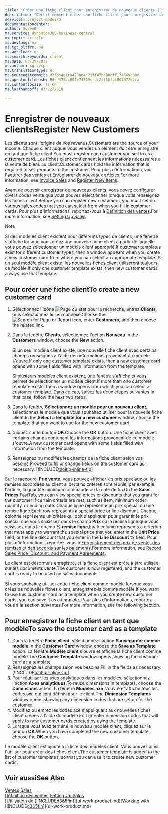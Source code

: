 ```yaml
---
title: "Créer une fiche client pour enregistrer de nouveaux clients | Microsoft Docs"
description: "Décrit comment créer une fiche client pour enregistrer des informations sur chaque nouveau client ou client auquel vous vendez."
services: project-madeira
documentationcenter: 
author: SorenGP
ms.service: dynamics365-business-central
ms.topic: article
ms.devlang: na
ms.tgt_pltfrm: na
ms.workload: na
ms.search.keywords: client
ms.date: 03/29/2017
ms.author: sgroespe
ms.translationtype: HT
ms.sourcegitcommit: d7fb34e1c9428a64c71ff47be8bcff174649c00d
ms.openlocfilehash: 6dcd375cc687e74783cadc2cf50fbf804377d3ca
ms.contentlocale: fr-ch
ms.lasthandoff: 03/22/2018

---
```

# <a name="register-new-customers"></a><span data-ttu-id="55acf-103">Enregistrer de nouveaux clients</span><span class="sxs-lookup"><span data-stu-id="55acf-103">Register New Customers</span></span>
<span data-ttu-id="55acf-104">Les clients sont l'origine de vos revenus.</span><span class="sxs-lookup"><span data-stu-id="55acf-104">Customers are the source of your income.</span></span> <span data-ttu-id="55acf-105">Chaque client auquel vous vendez un élément doit être enregistré en tant que fiche client.</span><span class="sxs-lookup"><span data-stu-id="55acf-105">You must register each customer you sell to as a customer card.</span></span> <span data-ttu-id="55acf-106">Les fiches client contiennent les informations nécessaires à la vente de biens au client.</span><span class="sxs-lookup"><span data-stu-id="55acf-106">Customer cards hold the information that is required to sell products to the customer.</span></span> <span data-ttu-id="55acf-107">Pour plus d'informations, voir [Facturer des ventes](sales-how-invoice-sales.md) et [Enregistrer de nouveaux articles](inventory-how-register-new-items.md).</span><span class="sxs-lookup"><span data-stu-id="55acf-107">For more information, see [Invoice Sales](sales-how-invoice-sales.md) and [Register New Items](inventory-how-register-new-items.md).</span></span>  

<span data-ttu-id="55acf-108">Avant de pouvoir enregistrer de nouveaux clients, vous devez configurer divers codes vente que vous pouvez sélectionner lorsque vous renseignez les fiches client.</span><span class="sxs-lookup"><span data-stu-id="55acf-108">Before you can register new customers, you must set up various sales codes that you can select from when you fill in customer cards.</span></span> <span data-ttu-id="55acf-109">Pour plus d'informations, reportez-vous à [Définition des ventes](sales-setup-sales.md).</span><span class="sxs-lookup"><span data-stu-id="55acf-109">For more information, see [Setting Up Sales](sales-setup-sales.md).</span></span>

> [!NOTE]  
>   <span data-ttu-id="55acf-110">Si des modèles client existent pour différents types de clients, une fenêtre s'affiche lorsque vous créez une nouvelle fiche client à partir de laquelle vous pouvez sélectionner un modèle client approprié.</span><span class="sxs-lookup"><span data-stu-id="55acf-110">If customer templates exist for different customer types, then a window appears when you create a new customer card from where you can select an appropriate template.</span></span> <span data-ttu-id="55acf-111">Si un seul modèle client existe, les nouvelles fiches client utiliseront toujours ce modèle.</span><span class="sxs-lookup"><span data-stu-id="55acf-111">If only one customer template exists, then new customer cards always use that template.</span></span>

## <a name="to-create-a-new-customer-card"></a><span data-ttu-id="55acf-112">Pour créer une fiche client</span><span class="sxs-lookup"><span data-stu-id="55acf-112">To create a new customer card</span></span>
1. <span data-ttu-id="55acf-113">Sélectionnez l'icône ![Page ou état pour la recherche](media/ui-search/search_small.png "icône Page ou état pour la recherche"), entrez **Clients**, puis sélectionnez le lien connexe.</span><span class="sxs-lookup"><span data-stu-id="55acf-113">Choose the ![Search for Page or Report](media/ui-search/search_small.png "Search for Page or Report icon") icon, enter **Customers**, and then choose the related link.</span></span>  
2. <span data-ttu-id="55acf-114">Dans la fenêtre **Clients**, sélectionnez l'action **Nouveau**.</span><span class="sxs-lookup"><span data-stu-id="55acf-114">In the **Customers** window, choose the **New** action.</span></span>

    <span data-ttu-id="55acf-115">Si un seul modèle client existe, une nouvelle fiche client avec certains champs renseignés à l'aide des informations provenant du modèle s'ouvre.</span><span class="sxs-lookup"><span data-stu-id="55acf-115">If only one customer template exists, then a new customer card opens with some fields filled with information from the template.</span></span>

    <span data-ttu-id="55acf-116">Si plusieurs modèles client existent, une fenêtre s'affiche et vous permet de sélectionner un modèle client.</span><span class="sxs-lookup"><span data-stu-id="55acf-116">If more than one customer template exists, then a window opens from which you can select a customer template.</span></span> <span data-ttu-id="55acf-117">Dans ce cas, suivez les deux étapes suivantes.</span><span class="sxs-lookup"><span data-stu-id="55acf-117">In that case, follow the next two steps.</span></span>
3. <span data-ttu-id="55acf-118">Dans la fenêtre **Sélectionnez un modèle pour un nouveau client**, sélectionnez le modèle que vous souhaitez utiliser pour la nouvelle fiche client.</span><span class="sxs-lookup"><span data-stu-id="55acf-118">In the **Select a template for a new customer** window, choose the template that you want to use for the new customer card.</span></span>
4. <span data-ttu-id="55acf-119">Cliquez sur le bouton **OK**.</span><span class="sxs-lookup"><span data-stu-id="55acf-119">Choose the **OK** button.</span></span> <span data-ttu-id="55acf-120">Une fiche client avec certains champs contenant les informations provenant de ce modèle s'ouvre.</span><span class="sxs-lookup"><span data-stu-id="55acf-120">A new customer card opens with some fields filled with information from the template.</span></span>  
5. <span data-ttu-id="55acf-121">Renseignez ou modifiez les champs de la fiche client selon vos besoins.</span><span class="sxs-lookup"><span data-stu-id="55acf-121">Proceed to fill or change fields on the customer card as necessary.</span></span> [!INCLUDE[tooltip-inline-tip](includes/tooltip-inline-tip_md.md)]

<span data-ttu-id="55acf-122">Sur le raccourci **Prix vente**, vous pouvez afficher les prix spéciaux ou les remises accordées au client si certains critères sont réunis, par exemple l'article, la quantité minimum commande ou la date de fin.</span><span class="sxs-lookup"><span data-stu-id="55acf-122">On the **Sales Prices** FastTab, you can view special prices or discounts that you grant for the customer if certain criteria are met, such as item, minimum order quantity, or ending date.</span></span> <span data-ttu-id="55acf-123">Chaque ligne représente un prix spécial ou une remise ligne.</span><span class="sxs-lookup"><span data-stu-id="55acf-123">Each row represents a special price or line discount.</span></span> <span data-ttu-id="55acf-124">Chaque colonne représente un critère qui doit s'appliquer pour garantir le prix spécial que vous saisissez dans le champ **Prix** ou la remise ligne que vous saisissez dans le champ **% remise ligne**.</span><span class="sxs-lookup"><span data-stu-id="55acf-124">Each column represents a criterion that must apply to warrant the special price that you enter in the **Unit Price** field, or the line discount that you enter in the **Line Discount %** field.</span></span> <span data-ttu-id="55acf-125">Pour plus d'informations, reportez-vous à [Enregistrement des prix de vente, des remises et des accords sur les paiements](sales-how-record-sales-price-discount-payment-agreements.md).</span><span class="sxs-lookup"><span data-stu-id="55acf-125">For more information, see [Record Sales Price, Discount, and Payment Agreements](sales-how-record-sales-price-discount-payment-agreements.md).</span></span>

<span data-ttu-id="55acf-126">Le client est désormais enregistré, et la fiche client est prête à être utilisée sur les documents vente.</span><span class="sxs-lookup"><span data-stu-id="55acf-126">The customer is now registered, and the customer card is ready to be used on sales documents.</span></span>

<span data-ttu-id="55acf-127">Si vous souhaitez utiliser cette fiche client comme modèle lorsque vous créez de nouvelles fiches client, enregistrez-la comme modèle.</span><span class="sxs-lookup"><span data-stu-id="55acf-127">If you want to use this customer card as a template when you create new customer cards, you can save it as a template.</span></span> <span data-ttu-id="55acf-128">Pour plus d'informations, reportez-vous à la section suivantes.</span><span class="sxs-lookup"><span data-stu-id="55acf-128">For more information, see the following section.</span></span>

## <a name="to-save-the-customer-card-as-a-template"></a><span data-ttu-id="55acf-129">Pour enregistrer la fiche client en tant que modèle</span><span class="sxs-lookup"><span data-stu-id="55acf-129">To save the customer card as a template</span></span>
1. <span data-ttu-id="55acf-130">Dans la fenêtre **Fiche client**, sélectionnez l'action **Sauvegarder comme modèle**.</span><span class="sxs-lookup"><span data-stu-id="55acf-130">In the **Customer Card** window, choose the **Save as Template** action.</span></span> <span data-ttu-id="55acf-131">La fenêtre **Modèle client** s'ouvre et affiche la fiche client comme modèle.</span><span class="sxs-lookup"><span data-stu-id="55acf-131">The **Customer Template** window opens showing the customer card as a template.</span></span>
2. <span data-ttu-id="55acf-132">Renseignez les champs selon vos besoins.</span><span class="sxs-lookup"><span data-stu-id="55acf-132">Fill in the fields as necessary.</span></span> [!INCLUDE[tooltip-inline-tip](includes/tooltip-inline-tip_md.md)]
3. <span data-ttu-id="55acf-133">Pour réutiliser les axes analytiques dans les modèles, sélectionnez l'action **Axes analytiques**.</span><span class="sxs-lookup"><span data-stu-id="55acf-133">To reuse dimensions in templates, choose the **Dimensions** action.</span></span> <span data-ttu-id="55acf-134">La fenêtre **Modèles axe** s'ouvre et affiche tous les codes axe qui sont définis pour le client.</span><span class="sxs-lookup"><span data-stu-id="55acf-134">The **Dimension Templates** window opens showing any dimension codes that are set up for the customer.</span></span>
4. <span data-ttu-id="55acf-135">Modifiez ou entrez les codes axe s'appliquant aux nouvelles fiches client créées à l'aide du modèle.</span><span class="sxs-lookup"><span data-stu-id="55acf-135">Edit or enter dimension codes that will apply to new customer cards created by using the template.</span></span>  
5. <span data-ttu-id="55acf-136">Lorsque vous avez terminé le nouveau modèle client, cliquez sur le bouton **OK**.</span><span class="sxs-lookup"><span data-stu-id="55acf-136">When you have completed the new customer template, choose the **OK** button.</span></span>

<span data-ttu-id="55acf-137">Le modèle client est ajouté à la liste des modèles client. Vous pouvez ainsi l'utiliser pour créer des fiches client.</span><span class="sxs-lookup"><span data-stu-id="55acf-137">The customer template is added to the list of customer templates, so that you can use it to create new customer cards.</span></span>

## <a name="see-also"></a><span data-ttu-id="55acf-138">Voir aussi</span><span class="sxs-lookup"><span data-stu-id="55acf-138">See Also</span></span>
<span data-ttu-id="55acf-139">[Ventes](sales-manage-sales.md)  </span><span class="sxs-lookup"><span data-stu-id="55acf-139">[Sales](sales-manage-sales.md)  </span></span>  
<span data-ttu-id="55acf-140">[Définition des ventes](sales-setup-sales.md)  </span><span class="sxs-lookup"><span data-stu-id="55acf-140">[Setting Up Sales](sales-setup-sales.md)  </span></span>  
<span data-ttu-id="55acf-141">[Utilisation de [!INCLUDE[d365fin](includes/d365fin_md.md)]](ui-work-product.md)</span><span class="sxs-lookup"><span data-stu-id="55acf-141">[Working with [!INCLUDE[d365fin](includes/d365fin_md.md)]](ui-work-product.md)</span></span>

